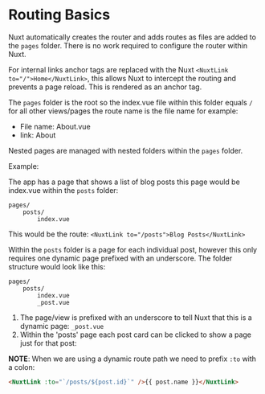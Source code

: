 # Routing Basics

Nuxt automatically creates the router and adds routes as files are added to the `pages` folder. There is no work required to configure the router within Nuxt.

For internal links anchor tags are replaced with the Nuxt `<NuxtLink to="/">Home</NuxtLink>`, this allows Nuxt to intercept the routing and prevents a page reload. This is rendered as an anchor tag.

The `pages` folder is the root so the index.vue file within this folder equals `/` for all other views/pages the route name is the file name for example:

- File name: About.vue
- link: <NuxtLink to="/About">About</NuxtLink>

Nested pages are managed with nested folders within the `pages` folder.

Example:

The app has a page that shows a list of blog posts this page would be index.vue within the `posts` folder:

```
pages/
    posts/
        index.vue
```

This would be the route: `<NuxtLink to="/posts">Blog Posts</NuxtLink>`

Within the `posts` folder is a page for each individual post, however this only requires one dynamic page prefixed with an underscore.
The folder structure would look like this:

```
pages/
    posts/
        index.vue
        _post.vue

```

1. The page/view is prefixed with an underscore to tell Nuxt that this is a dynamic page: `_post.vue`
2. Within the 'posts' page each post card can be clicked to show a page just for that post:

**NOTE**: When we are using a dynamic route path we need to prefix `:to` with a colon:

```html
<NuxtLink :to="`/posts/${post.id}`" />{{ post.name }}</NuxtLink>

```
